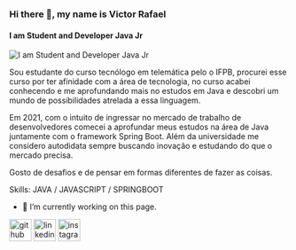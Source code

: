 ### Hi there 👋, my name is Victor Rafael
#### I am Student and Developer Java Jr
![I am Student and Developer Java Jr](https://s10.gifyu.com/images/Desenvolvder.gif)

Sou estudante do curso tecnólogo em telemática pelo o IFPB, procurei esse curso por ter afinidade com a área de tecnologia, no curso acabei conhecendo e me aprofundando mais no estudos em Java e descobri um mundo de possibilidades atrelada a essa linguagem.

Em 2021, com o intuito de ingressar no mercado de trabalho de desenvolvedores comecei a aprofundar  meus estudos na área de Java juntamente com o framework Spring Boot. Além da universidade me considero autodidata sempre buscando inovação e estudando do que o mercado precisa.

Gosto de desafios e de pensar em formas diferentes de fazer as coisas.

Skills: JAVA / JAVASCRIPT / SPRINGBOOT 

- 🔭 I’m currently working on this page. 


[<img src='https://cdn.jsdelivr.net/npm/simple-icons@3.0.1/icons/github.svg' alt='github' height='40'>](https://github.com/VictorRafaelDev)  [<img src='https://cdn.jsdelivr.net/npm/simple-icons@3.0.1/icons/linkedin.svg' alt='linkedin' height='40'>](https://www.linkedin.com/in/https://www.linkedin.com/in/victorrafael1//)  [<img src='https://cdn.jsdelivr.net/npm/simple-icons@3.0.1/icons/instagram.svg' alt='instagram' height='40'>](https://www.instagram.com/https://www.instagram.com/VictorMNKS//)  

